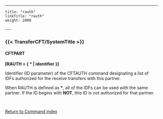 ---
    title: "rauth"
    linkTitle: "rauth"
    weight: 2800
---<span id="rauth"></span>

### {{< TransferCFT/SystemTitle  >}}

#### CFTPART

****[RAUTH = { \* &#124; identifier }]****

Identifier (ID parameter) of the CFTAUTH command designating a list
of IDFs authorized for the receive transfers with this partner.

When RAUTH is defined as ****\*****,
all of the IDFs can be used with the same partner. If the ID begins with
****NOT****,
this ID is not authorized for that partner.

 

[Return to Command index](../../)
